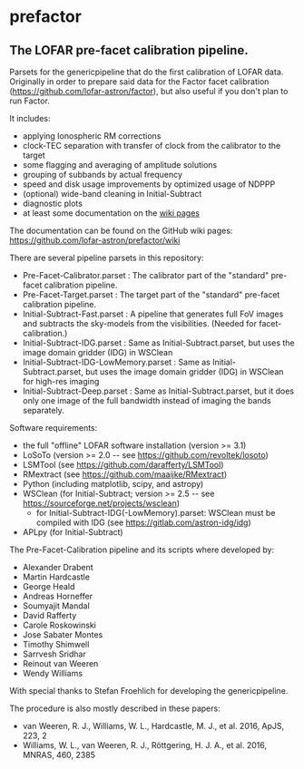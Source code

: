 # prefactor
## The LOFAR pre-facet calibration pipeline.

Parsets for the genericpipeline that do the first calibration of LOFAR data. Originally in order
to prepare said data for the Factor facet calibration (https://github.com/lofar-astron/factor), but
also useful if you don't plan to run Factor.

It includes:
* applying Ionospheric RM corrections
* clock-TEC separation with transfer of clock from the calibrator to the target
* some flagging and averaging of amplitude solutions
* grouping of subbands by actual frequency
* speed and disk usage improvements by optimized usage of NDPPP
* (optional) wide-band cleaning in Initial-Subtract
* diagnostic plots
* at least some documentation on the [wiki pages](https://github.com/lofar-astron/prefactor/wiki)

The documentation can be found on the GitHub wiki pages: https://github.com/lofar-astron/prefactor/wiki

There are several pipeline parsets in this repository:
* Pre-Facet-Calibrator.parset : The calibrator part of the "standard" pre-facet calibration pipeline.
* Pre-Facet-Target.parset : The target part of the "standard" pre-facet calibration pipeline.
* Initial-Subtract-Fast.parset : A pipeline that generates full FoV images and subtracts the sky-models from the visibilities. (Needed for facet-calibration.)
* Initial-Subtract-IDG.parset : Same as Initial-Subtract.parset, but uses the image domain gridder (IDG) in WSClean
* Initial-Subtract-IDG-LowMemory.parset : Same as Initial-Subtract.parset, but uses the image domain gridder (IDG) in WSClean for high-res imaging
* Initial-Subtract-Deep.parset : Same as Initial-Subtract.parset, but it does only one image of the full bandwidth instead of imaging the bands separately.

Software requirements:
* the full "offline" LOFAR software installation (version >= 3.1)
* LoSoTo (version >= 2.0 -- see https://github.com/revoltek/losoto)
* LSMTool (see https://github.com/darafferty/LSMTool)
* RMextract (see https://github.com/maaijke/RMextract)
* Python (including matplotlib, scipy, and astropy)
* WSClean (for Initial-Subtract; version >= 2.5 -- see https://sourceforge.net/projects/wsclean)
  * for Initial-Subtract-IDG(-LowMemory).parset: WSClean must be compiled with IDG (see https://gitlab.com/astron-idg/idg)
* APLpy (for Initial-Subtract)

The Pre-Facet-Calibration pipeline and its scripts where developed by:
* Alexander Drabent <alex somewhere tls-tautenburg.de>
* Martin Hardcastle <mjh somewhere extragalactic.info>
* George Heald <heald somewhere astron.nl>
* Andreas Horneffer <ahorneffer somewhere mpifr-bonn.mpg.de>
* Soumyajit Mandal <mandal somewhere strw.leidenuniv.nl>
* David Rafferty <drafferty somewhere hs.uni-hamburg.de>
* Carole Roskowinski <carosko gmail.com>
* Jose Sabater Montes <jsm somewhere iaa.es>
* Timothy Shimwell <shimwell somewhere strw.leidenuniv.nl>
* Sarrvesh Sridhar <sarrvesh somewhere astro.rug.nl>
* Reinout van Weeren <rvweeren somewhere strw.leidenuniv.nl>
* Wendy Williams <wwilliams somewhere strw.leidenuniv.nl>

With special thanks to Stefan Froehlich for developing the genericpipeline.

The procedure is also mostly described in these papers:
* van Weeren, R. J., Williams, W. L., Hardcastle, M. J., et al. 2016, ApJS, 223, 2
* Williams, W. L., van Weeren, R. J., Röttgering, H. J. A., et al. 2016, MNRAS,
460, 2385


